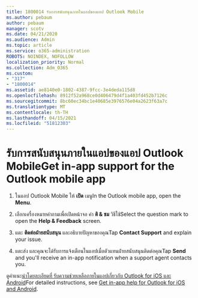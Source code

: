 ```yaml
---
title: 1800014 รับการสนับสนุนภายในแอปของแอป Outlook Mobile
ms.author: pebaum
author: pebaum
manager: scotv
ms.date: 04/21/2020
ms.audience: Admin
ms.topic: article
ms.service: o365-administration
ROBOTS: NOINDEX, NOFOLLOW
localization_priority: Normal
ms.collection: Adm_O365
ms.custom:
- "317"
- "1800014"
ms.assetid: ae8140e0-1802-4387-9fcc-3e4deda115d8
ms.openlocfilehash: 8912f52a968ce0d406479d4f1a403fd452b7126c
ms.sourcegitcommit: 8bc60ec34bc1e40685e3976576e04a2623f63a7c
ms.translationtype: MT
ms.contentlocale: th-TH
ms.lasthandoff: 04/15/2021
ms.locfileid: "51812303"
---
```

# <a name="get-in-app-support-for-the-outlook-mobile-app"></a><span data-ttu-id="88942-102">รับการสนับสนุนภายในแอปของแอป Outlook Mobile</span><span class="sxs-lookup"><span data-stu-id="88942-102">Get in-app support for the Outlook mobile app</span></span>

1. <span data-ttu-id="88942-103">ในแอป Outlook Mobile ให้ **เปิด** เมนู</span><span class="sxs-lookup"><span data-stu-id="88942-103">In the Outlook mobile app, open the **Menu**.</span></span>

2. <span data-ttu-id="88942-104">เลือกเครื่องหมายคําถามเพื่อเปิดหน้าจอ คํา **ติ &amp; ชม** วิธีใช้</span><span class="sxs-lookup"><span data-stu-id="88942-104">Select the question mark to open the **Help &amp; Feedback** screen.</span></span>

3. <span data-ttu-id="88942-105">แตะ **ติดต่อฝ่ายสนับสนุน** และอธิบายปัญหาของคุณ</span><span class="sxs-lookup"><span data-stu-id="88942-105">Tap **Contact Support** and explain your issue.</span></span>

4. <span data-ttu-id="88942-106">แตะส่ง และคุณจะได้รับการแจ้งเตือนในแอปเมื่อตัวแทนฝ่ายสนับสนุนติดต่อคุณ</span><span class="sxs-lookup"><span data-stu-id="88942-106">Tap **Send** and you'll receive an in-app notification when a support agent contacts you.</span></span>

<span data-ttu-id="88942-107">ดูคําแนะ[นําโดยละเอียดที่ รับความช่วยเหลือภายในแอปเกี่ยวกับ Outlook for iOS และ Android](https://support.office.com/article/218a22d1-9fa5-4889-b689-de1c63493243.aspx#ID0EAABAAA=Contact_Support)</span><span class="sxs-lookup"><span data-stu-id="88942-107">For detailed instructions, see [Get in-app help for Outlook for iOS and Android](https://support.office.com/article/218a22d1-9fa5-4889-b689-de1c63493243.aspx#ID0EAABAAA=Contact_Support).</span></span>
